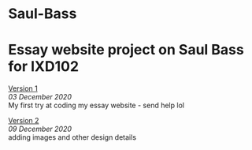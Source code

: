 # Saul-Bass
Essay website project on Saul Bass for IXD102
==========================================
[Version 1](https://EmilyUssher.github.io/Saul-Bass/version1.html)   
*03 December 2020*  
My first try at coding my essay website - send help lol

[Version 2](https://EmilyUssher.github.io/Saul-Bass/version2.html)   
*09 December 2020*  
adding images and other design details
